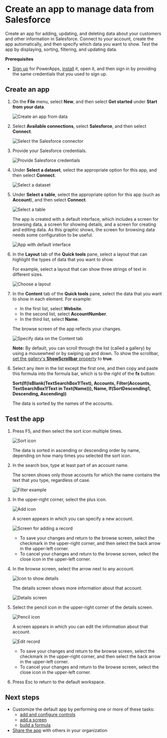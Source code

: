 <properties
   pageTitle="Create an app to manage data from Salesforce | Microsoft PowerApps"
   description="Create an app to manage data, such as account information, from Salesforce"
   services=""
   suite="powerapps"
   documentationCenter="na"
   authors="aftowen"
   manager="dwrede"
   editor=""
   tags=""/>

<tags
   ms.service="powerapps"
   ms.devlang="na"
   ms.topic="article"
   ms.tgt_pltfrm="na"
   ms.workload="na"
   ms.date="02/10/2016"
   ms.author="anneta"/>

# Create an app to manage data from Salesforce #

Create an app for adding, updating, and deleting data about your customers and other information in Salesforce. Connect to your account, create the app automatically, and then specify which data you want to show. Test the app by displaying, sorting, filtering, and updating data.

**Prerequisites**

- [Sign up](signup-for-powerapps.md) for PowerApps, [install](http://aka.ms/powerappsinstall) it, open it, and then sign in by providing the same credentials that you used to sign up.

## Create an app ##
1. On the **File** menu, select **New**, and then select **Get started** under **Start from your data**.

	![Create an app from data](./media/app-from-salesforce/create-from-data.png)

1. Select **Available connections**, select **Salesforce**, and then select **Connect**.

	![Select the Salesforce connector](./media/app-from-salesforce/connect-salesforce.png)

1. Provide your Salesforce credentials.

	![Provide Salesforce credentials](./media/app-from-salesforce/salesforce-credentials.png)

1. Under **Select a dataset**, select the appropriate option for this app, and then select **Connect**.

	![Select a dataset](./media/app-from-salesforce/select-dataset.png)

1. Under **Select a table**, select the appropriate option for this app (such as **Account**), and then select **Connect**.

	![Select a table](./media/app-from-salesforce/select-table.png)

	The app is created with a default interface, which includes a screen for browsing data, a screen for showing details, and a screen for creating and editing data. As this graphic shows, the screen for browsing data needs some configuration to be useful.

	![App with default interface](./media/app-from-salesforce/default-browse.png)

1. In the **Layout** tab of the **Quick tools** pane, select a layout that can highlight the types of data that you want to show.

	For example, select a layout that can show three strings of text in different sizes.

	![Choose a layout](./media/app-from-salesforce/choose-layout.png)

1. In the **Content** tab of the **Quick tools** pane, select the data that you want to show in each element. For example:

	- In the first list, select **Website**.
	- In the second list, select **AccountNumber**.
	- In the third list, select **Name**.

	The browse screen of the app reflects your changes.

	![Specify data on the Content tab](./media/app-from-salesforce/specify-data.png)

	**Note:** By default, you can scroll through the list (called a gallery) by using a mousewheel or by swiping up and down. To show the scrollbar, [set the gallery's **ShowScrollbar** property](get-started-test-drive.md#configure-a-control) to **true**.

1. Select any item in the list except the first one, and then copy and paste this formula into the formula bar, which is to the right of the **fx** button:

	**Sort(If(IsBlank(TextSearchBox1!Text), Accounts, Filter(Accounts, TextSearchBox1!Text in Text(Name))), Name, If(SortDescending1, Descending, Ascending))**

	The data is sorted by the names of the accounts.

## Test the app ##
1. Press F5, and then select the sort icon multiple times.

	![Sort icon](./media/app-from-salesforce/sort-button.png)

 	The data is sorted in ascending or descending order by name, depending on how many times you selected the sort icon.

1. In the search box, type at least part of an account name.

	The screen shows only those accounts for which the name contains the text that you type, regardless of case.

	![Filter example](./media/app-from-salesforce/filter-example.png)

1. In the upper-right corner, select the plus icon.

	![Add icon](./media/app-from-salesforce/add-icon.png)

	A screen appears in which you can specify a new account.

	![Screen for adding a record](./media/app-from-salesforce/add-record.png)

	- To save your changes and return to the browse screen, select the checkmark in the upper-right corner, and then select the back arrow in the upper-left corner.
	- To cancel your changes and return to the browse screen, select the close icon in the upper-left corner.

1. In the browse screen, select the arrow next to any account.

	![Icon to show details](./media/app-from-salesforce/right-arrow.png)

	The details screen shows more information about that account.

	![Details screen](./media/app-from-salesforce/details-screen.png)

1. Select the pencil icon in the upper-right corner of the details screen.

	![Pencil icon](./media/app-from-salesforce/pencil-icon.png)

	A screen appears in which you can edit the information about that account.

	![Edit record](./media/app-from-salesforce/edit-record.png)

	- To save your changes and return to the browse screen, select the checkmark in the upper-right corner, and then select the back arrow in the upper-left corner.
	- To cancel your changes and return to the browse screen, select the close icon in the upper-left corner.

1. Press Esc to return to the default workspace.

## Next steps ##
- Customize the default app by performing one or more of these tasks:
	- [add and configure controls](get-started-test-drive.md#configure-a-control)
	- [add a screen](add-screen-context-variables.md)
	- [build a formula](formula-reference.md)
- [Share the app](share-app.md) with others in your organization
